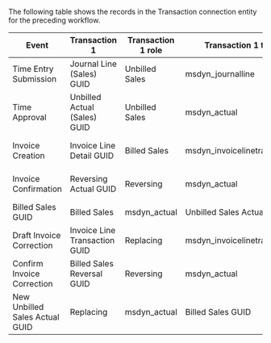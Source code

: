 The following table shows the records in the Transaction connection entity for the preceding workflow.

| Event                          | Transaction 1                 | Transaction 1 role | Transaction 1 type           | Transaction 2                | Transaction 2 role | Transaction 2 type |
|--------------------------------|-------------------------------|--------------------|------------------------------|------------------------------|--------------------|--------------------|
| Time Entry Submission          | Journal Line (Sales) GUID     | Unbilled Sales     | msdyn_journalline            | Journal Line (cost) GUID     | Cost               | msdyn_journalline  |
| Time Approval                  | Unbilled Actual (Sales) GUID  | Unbilled Sales     | msdyn_actual                 | Cost Actual(cost) GUID       | Cost               | msdyn_actual       |
| Invoice Creation               | Invoice Line Detail GUID      | Billed Sales       | msdyn_invoicelinetransaction | Unbilled Sales Actual GUID   | Unbilled Sales     | msdyn_actual       |
| Invoice Confirmation           | Reversing Actual GUID         | Reversing          | msdyn_actual                 | Original unbilled sales GUID | Original           | msdyn_actual       |
| Billed Sales GUID              | Billed Sales                  | msdyn_actual       | Unbilled Sales Actual GUID   | Unbilled Sales               | msdyn_actual       |                    |
| Draft Invoice Correction       | Invoice Line Transaction GUID | Replacing          | msdyn_invoicelinetransaction | Billed Sales GUID            | Original           | msdyn_actual       |
| Confirm Invoice Correction     | Billed Sales Reversal GUID    | Reversing          | msdyn_actual                 | Billed Sales GUID            | Original           | msdyn_actual       |
| New Unbilled Sales Actual GUID | Replacing                     | msdyn_actual       | Billed Sales GUID            | Original                     | msdyn_actual       |                    |
